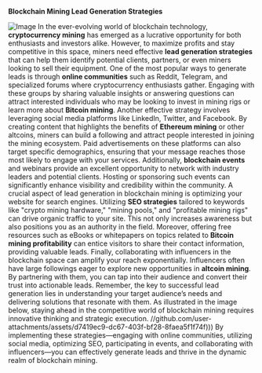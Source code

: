 **Blockchain Mining Lead Generation Strategies**

![Image](https://github.com/user-attachments/assets/d7419ec9-dc67-403f-bf28-8faea5f1f74f)
In the ever-evolving world of blockchain technology, **cryptocurrency mining** has emerged as a lucrative opportunity for both enthusiasts and investors alike. However, to maximize profits and stay competitive in this space, miners need effective **lead generation strategies** that can help them identify potential clients, partners, or even miners looking to sell their equipment. One of the most popular ways to generate leads is through **online communities** such as Reddit, Telegram, and specialized forums where cryptocurrency enthusiasts gather. Engaging with these groups by sharing valuable insights or answering questions can attract interested individuals who may be looking to invest in mining rigs or learn more about **Bitcoin mining**.
Another effective strategy involves leveraging social media platforms like LinkedIn, Twitter, and Facebook. By creating content that highlights the benefits of **Ethereum mining** or other altcoins, miners can build a following and attract people interested in joining the mining ecosystem. Paid advertisements on these platforms can also target specific demographics, ensuring that your message reaches those most likely to engage with your services. Additionally, **blockchain events** and webinars provide an excellent opportunity to network with industry leaders and potential clients. Hosting or sponsoring such events can significantly enhance visibility and credibility within the community.
A crucial aspect of lead generation in blockchain mining is optimizing your website for search engines. Utilizing **SEO strategies** tailored to keywords like "crypto mining hardware," "mining pools," and "profitable mining rigs" can drive organic traffic to your site. This not only increases awareness but also positions you as an authority in the field. Moreover, offering free resources such as eBooks or whitepapers on topics related to **Bitcoin mining profitability** can entice visitors to share their contact information, providing valuable leads.
Finally, collaborating with influencers in the blockchain space can amplify your reach exponentially. Influencers often have large followings eager to explore new opportunities in **altcoin mining**. By partnering with them, you can tap into their audience and convert their trust into actionable leads. Remember, the key to successful lead generation lies in understanding your target audience’s needs and delivering solutions that resonate with them. As illustrated in the image below, staying ahead in the competitive world of blockchain mining requires innovative thinking and strategic execution.
 //github.com/user-attachments/assets/d7419ec9-dc67-403f-bf28-8faea5f1f74f)))
By implementing these strategies—engaging with online communities, utilizing social media, optimizing SEO, participating in events, and collaborating with influencers—you can effectively generate leads and thrive in the dynamic realm of blockchain mining.
